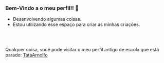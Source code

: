 ### Bem-Vindo a o meu perfil!! 💝


 - Desenvolvendo algumas coisas.
 - Estou utilizando esse espaço para criar as minhas criações.


<br><br>


Qualquer coisa, você pode visitar o meu perfil antigo de escola que está parado:
[TataArnolfo](https://github.com/TataArnolfo/TataArnolfo)

